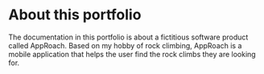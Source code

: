 # About this portfolio

The documentation in this portfolio is about a fictitious software product called AppRoach. Based on my hobby of rock climbing, AppRoach is a mobile application that helps the user find the rock climbs they are looking for.
